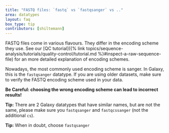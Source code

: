 ```yaml
---
title: "FASTQ files: `fastq` vs `fastqsanger` vs .."
area: datatypes
layout: faq
box_type: tip
contributors: [shiltemann]
---
```


FASTQ files come in various flavours. They differ in the encoding scheme they use. See our [QC tutorial]({% link topics/sequence-analysis/tutorials/quality-control/tutorial.md %}#inspect-a-raw-sequence-file) for an more detailed explanation of encoding schemes.

Nowadays, the most commonly used encoding scheme is sanger. In Galaxy, this is the `fastqsanger` datatype. If you are using older datasets, make sure to verify the FASTQ encoding scheme used in your data.

**Be Careful: choosing the wrong encoding scheme can lead to incorrect results!**

**Tip:** There are 2 Galaxy datatypes that have similar names, but are not the same, please make sure you `fastqsanger` and `fastqcssanger` (not the additional `cs`).

**Tip:** When in doubt, choose `fastqsanger`


